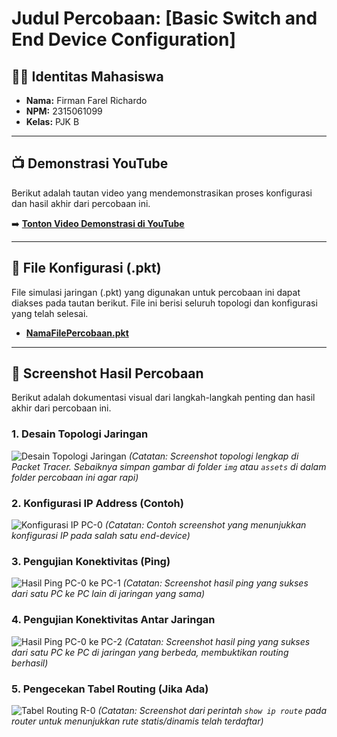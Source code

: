 # Judul Percobaan: [Basic Switch and End Device Configuration]

## 👨‍💻 Identitas Mahasiswa
- **Nama:** Firman Farel Richardo
- **NPM:** 2315061099
- **Kelas:** PJK B

---

## 📺 Demonstrasi YouTube
Berikut adalah tautan video yang mendemonstrasikan proses konfigurasi dan hasil akhir dari percobaan ini.

➡️ **[Tonton Video Demonstrasi di YouTube](https.youtube.com/watch?v=xxxxxxxx)**

---

## 📁 File Konfigurasi (.pkt)
File simulasi jaringan (.pkt) yang digunakan untuk percobaan ini dapat diakses pada tautan berikut. File ini berisi seluruh topologi dan konfigurasi yang telah selesai.

- **[NamaFilePercobaan.pkt](./NamaFilePercobaan.pkt)**

---

## 📸 Screenshot Hasil Percobaan
Berikut adalah dokumentasi visual dari langkah-langkah penting dan hasil akhir dari percobaan ini.

### 1. Desain Topologi Jaringan
![Desain Topologi Jaringan](./screenshot/01-topologi.png)
*(Catatan: Screenshot topologi lengkap di Packet Tracer. Sebaiknya simpan gambar di folder `img` atau `assets` di dalam folder percobaan ini agar rapi)*

### 2. Konfigurasi IP Address (Contoh)
![Konfigurasi IP PC-0](./screenshot/02-konfigurasi-ip.png)
*(Catatan: Contoh screenshot yang menunjukkan konfigurasi IP pada salah satu end-device)*

### 3. Pengujian Konektivitas (Ping)
![Hasil Ping PC-0 ke PC-1](./screenshot/03-hasil-ping-1.png)
*(Catatan: Screenshot hasil ping yang sukses dari satu PC ke PC lain di jaringan yang sama)*

### 4. Pengujian Konektivitas Antar Jaringan
![Hasil Ping PC-0 ke PC-2](./screenshot/04-hasil-ping-antar-jaringan.png)
*(Catatan: Screenshot hasil ping yang sukses dari satu PC ke PC di jaringan yang berbeda, membuktikan routing berhasil)*

### 5. Pengecekan Tabel Routing (Jika Ada)
![Tabel Routing R-0](./screenshot/05-tabel-routing.png)
*(Catatan: Screenshot dari perintah `show ip route` pada router untuk menunjukkan rute statis/dinamis telah terdaftar)*
